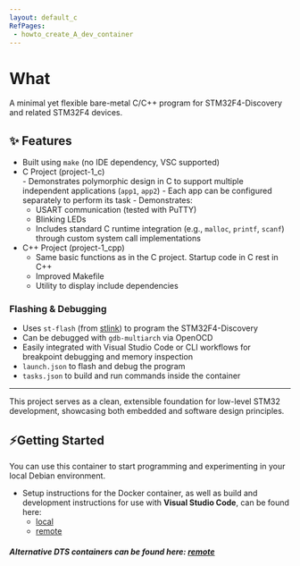 ```yaml
---
layout: default_c
RefPages:
 - howto_create_A_dev_container
--- 
```

# What

A minimal yet flexible bare-metal C/C++ program for STM32F4-Discovery and related STM32F4 devices.

## ✨ Features

  -   Built using `make` (no IDE dependency, VSC supported)
  -   C Project (project-1_c)   
    -   Demonstrates polymorphic design in C to support multiple independent applications (`app1`, `app2`)
    -   Each app can be configured separately to perform its task
    -   Demonstrates:
      - USART communication (tested with PuTTY)
      - Blinking LEDs
      - Includes standard C runtime integration (e.g., `malloc`, `printf`, `scanf`) through custom system call implementations
  -   C++ Project (project-1_cpp)
      - Same basic functions as in the C project. Startup code in C rest in C++
      - Improved Makefile
      - Utility to display include dependencies

### Flashing & Debugging

-   Uses `st-flash` (from [stlink](https://github.com/stlink-org/stlink)) to program the STM32F4-Discovery
-   Can be debugged with `gdb-multiarch` via OpenOCD
-   Easily integrated with Visual Studio Code or CLI workflows for breakpoint debugging and memory inspection
  - `launch.json` to flash and debug the program
  - `tasks.json` to build and run commands inside the container
---

This project serves as a clean, extensible foundation for low-level STM32 development, showcasing both embedded and software design principles.

## ⚡Getting Started

You can use this container to start programming and experimenting in your local Debian environment.

- Setup instructions for the Docker container, as well as build and development instructions for use with **Visual Studio Code**, can be found here:
  - [local](./Howtos/howto_create_a_dev_container)
  - [remote](https://nicojane.github.io/PHP-Development-Template-Stack/Howtos/project-setup)

##### *Alternative DTS containers can be found here: [remote](https://nicojane.github.io/Docker-Template-Stacks-Home/)*

